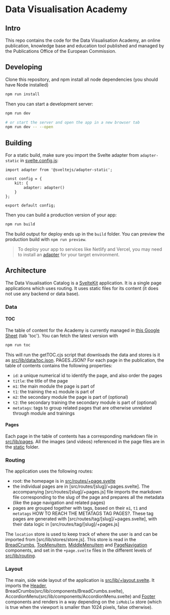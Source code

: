 # Data Visualisation Academy

## Intro

This repo contains the code for the Data Visualisation Academy, an online publication, knowledge base and education tool published and managed by the Publications Office of the European Commission.

## Developing

Clone this repository, and npm install all node dependencies (you should have Node installed)

```bash
npm run install
```

Then you can start a development server:

```bash
npm run dev

# or start the server and open the app in a new browser tab
npm run dev -- --open
```

## Building

For a static build, make sure you import the Svelte adapter from `adapter-static` in [svelte.config.js](svelte.config.js):

```
import adapter from '@sveltejs/adapter-static';

const config = {
	kit: {
		adapter: adapter()
	}
};

export default config;

```

Then you can build a production version of your app:

```bash
npm run build
```

The build output for deploy ends up in the `build` folder. You can preview the production build with `npm run preview`.

> To deploy your app to services like Netlify and Vercel, you may need to install an [adapter](https://kit.svelte.dev/docs/adapters) for your target environment.

## Architecture

The Data Visualisation Catalog is a [SvelteKit](https://kit.svelte.dev/) application. It is a single page applications which uses routing. It uses static files for its content (it does not use any backend or data base).

### Data

#### TOC

The table of content for the Academy is currently managed in [this Google Sheet](https://docs.google.com/spreadsheets/d/1hP54K7fcr5643k-VlTKBpRx8wU1Mom9I7gNuKhWGtbE/edit?usp=sharing) (tab 'toc'). You can fetch the latest version with 

```bash
npm run toc
````

This will run the getTOC.cjs script that downloads the data and stores is it as [src/lib/data/toc.json](src/lib/data/toc.json). PAGES.JSON? For each page in the publication, the table of contents contains the following properties:

- `id`: a unique numerical id to identify the page, and also order the pages
- `title`: the title of the page
- `m1`: the main module the page is part of
- `t1`: the training the `m1` module is part of
- `m2`: the secondary module the page is part of (optional)
- `t2`: the secondary training the secondary module is part of (optional)
- `metatags`: tags to group related pages that are otherwise unrelated through module and trainings

#### Pages

Each page in the table of contents has a corresponding markdown file in [src/lib/pages](src/lib/pages). All the images (and videos) referenced in the page files are in the [static](static) folder.

### Routing

The application uses the following routes:

- root: the homepage is in [src/routes/+page.svelte](src/routes/+page.svelte)
- the individual pages are in [src/routes/[slug]/+pages.svelte]. The accompanying [src/routes/[slug]/+pages.js]
 file imports the markdown file corresponding to the slug of the page and prepares all the metadata (like the page navigation and related pages)
 - pages are grouped together with tags, based on their `m1`, `t1` and `metatags` HOW TO REACH THE METATAGS TAG PAGES?. These tag pages are generated with [src/routes/tag/[slug]/+pages.svelte], with their data logic in [src/routes/tag/[slug]/+pages.js]

 The `location` store is used to keep track of where the user is and can be imported from [src/lib/stores/store.js]. This store is read in the [BreadCrumbs](src/lib/components/BreadCrumbs.svelte), [TopMenuItem](src/lib/components/TopMenuItem.svelte), [MiddleMenuItem](src/lib/components/MiddleMenuItem.svelte) and [PageNavigation](src/lib/components/PageNavigation.svelte) components, and set in the `+page.svelte` files in the different levels of [src/lib/routing](src/lib/routing).

 ### Layout

 The main, side wide layout of the application is [src/lib/+layout.svelte](src/lib/+layout.svelte). It imports the [Header](src/lib/components/Header.svelte), BreadCrumbs(src/lib/components/BreadCrumbs.svelte), AccordionMenu(src/lib/components/AccordionMenu.svelte) and [Footer](src/lib/components/Footer.svelte) components and renders in a way depending on the `isMobile` store (which is true when the viewport is smaller than 1024 pixels, false otherwise).